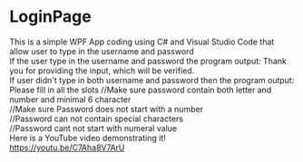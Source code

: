 # LoginPage
This is a simple WPF App coding using C# and Visual Studio Code that allow user to type in the username and password                       
If the user type in the username and password the program output: Thank you for providing the input, which will be verified.            
If user didn't type in both username and password then the program output: Please fill in all the slots
//Make sure password contain both letter and number and minimal 6 character            
//Make sure Password does not start with a number             
//Password can not contain special characters          
//Password cant not start with numeral value           
Here is a YouTube video demonstrating it!                      
https://youtu.be/C7Aha8V7ArU
